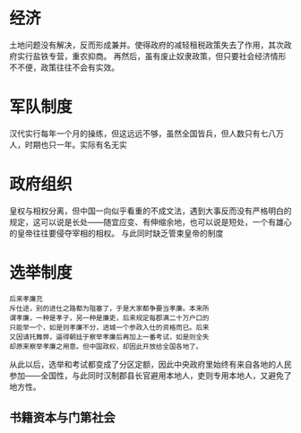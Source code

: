 # 经济
土地问题没有解决，反而形成兼并。使得政府的减轻租税政策失去了作用，其次政府实行盐铁专营，重农抑商。
再然后，虽有废止奴隶政策，但只要社会经济情形不不便，政策往往不会有实效。
# 军队制度
汉代实行每年一个月的操练，但这远远不够，虽然全国皆兵，但人数只有七八万人，时期也只一年。实际有名无实
# 政府组织
皇权与相权分离，但中国一向似乎看重的不成文法，遇到大事反而没有严格明白的规定，这可以说是长处——随宜应变、有伸缩余地，也可以说是短处，一个有雄心的皇帝往往要侵夺宰相的相权。
与此同时缺乏管束皇帝的制度
# 选举制度
```
后来孝廉充
斥仕途，别的进仕之路都为阻塞了，于是⼤家都争要当孝廉。本来所
谓孝廉，⼀种是孝⼦，另⼀种是廉吏，后来规定每郡满⼆⼗万户⼝的
只能举⼀个，如是则孝廉不分，进城⼀个参政⼊仕的资格⽽已。后来
⼜因请托舞弊，逼得朝廷于察举孝廉后再加上⼀番考试，如是则全失
却原来察举孝廉之⽤意。但中国政权，却因此开放给全国各地了。
```
从此以后，选举和考试都变成了分区定额，因此中央政府里始终有来自各地的人民参加——全国性，与此同时汉制郡县长官避用本地人，吏则专用本地人，又避免了地方性。
## 书籍资本与门第社会
